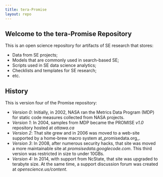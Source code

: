 ```yaml
---
title: tera-Promise
layout: repo
---
```


<div class=box>

## Welcome to the tera-Promise Repository
 
This is an open science repository for artifacts of SE research that stores:

+ Data from SE projects;
+ Models that are commonly used in search-based SE;
+ Scripts used in SE data science analytics;
+ Checklists and templates for SE research;
+ etc.

</div> <div class=box>

## History

This is version four of the Promise repository:

+ _Version 0_: Initially, in 2002, NASA ran the Metrics Data Program (MDP)
  for static code measures collected from NASA projects.
+ _Version 1_: In 2004, samples from MDP became the PROMISE _v1.0_ repository hosted
  at _ottawa.ca_
+ _Version 2_: That site grew and in 2006 was moved to a web-site supported
  by a home-brew
  macro system at_promisedata.org_.
+ _Version 3_: In 2008, after numerous security hacks,
   that site was moved a more maintainable site at
  _promsisedata.googlecode.com_. This third version was
  restricted in size to under 10GBs.
+ _Version 4:_ In 2014, with support from NcState,
  that site was upgraded to  terabyte size.  At
  the same time, a support discussion forum was created at
  _openscience.us/content_.

</div>
